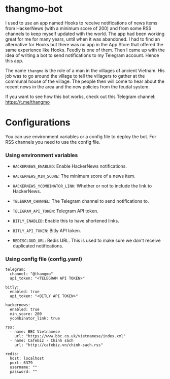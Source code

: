 # thangmo-bot
I used to use an app named Hooks to receive notifications of news items from HackerNews (with a minimum score of 200) and from some RSS channels to keep myself updated with the world. The app had been working great for me for many years, until when it was abandoned. I had to find an alternative for Hooks but there was no app in the App Store that offered the same experience like Hooks. Feedly is one of them. Then I came up with the idea of writing a bot to send notifications to my Telegram account. Hence this app.

The name `thangmo` is the role of a man in the villages of ancient Vietnam. His job was to go around the village to tell the villagers to gather at the communal house of the village. The people then will come to hear about the recent news in the area and the new policies from the feudal system.

If you want to see how this bot works, check out this Telegram channel: https://t.me/thangmo

# Configurations
You can use environment variables or a config file to deploy the bot. For RSS channels you need to use the config file.

### Using environment variables
- `HACKERNEWS_ENABLED`: Enable HackerNews notifications.
- `HACKERNEWS_MIN_SCORE`: The minimum score of a news item.
- `HACKERNEWS_YCOMBINATOR_LINK`: Whether or not to include the link to HackerNews.

- `TELEGRAM_CHANNEL`: The Telegram channel to send notifications to.
- `TELEGRAM_API_TOKEN`: Telegram API token.

- `BITLY_ENABLED`: Enable this to have shortened links.
- `BITLY_API_TOKEN`: Bitly API token.
- `REDISCLOUD_URL`: Redis URL. This is used to make sure we don't receive duplicated notifications.

### Using config file (config.yaml)

```
telegram:
  channel: "@thangmo"
  api_token: "<TELEGRAM API TOKEN>"

bitly:
  enabled: true
  api_token: "<BITLY API TOKEN>"

hackernews:
  enabled: true
  min_score: 200
  ycombinator_link: true

rss:
  - name: BBC Vietnamese
    url: "https://www.bbc.co.uk/vietnamese/index.xml"
  - name: Cafebiz - Chính sách
    url: "http://cafebiz.vn/chinh-sach.rss"

redis:
  host: localhost
  port: 6379
  username: ""
  password: ""
```
